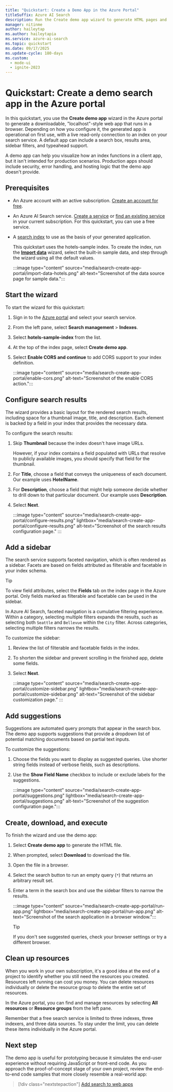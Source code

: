 ```yaml
---
title: "Quickstart: Create a Demo App in the Azure Portal"
titleSuffix: Azure AI Search
description: Run the Create demo app wizard to generate HTML pages and script for an operational web app. The page includes a search box, results area, sidebar, and typeahead support.
manager: nitinme
author: haileytap
ms.author: haileytapia
ms.service: azure-ai-search
ms.topic: quickstart
ms.date: 09/17/2025
ms.update-cycle: 180-days
ms.custom:
  - mode-ui
  - ignite-2023
---
```


# Quickstart: Create a demo search app in the Azure portal

In this quickstart, you use the **Create demo app** wizard in the Azure portal to generate a downloadable, "localhost"-style web app that runs in a browser. Depending on how you configure it, the generated app is operational on first use, with a live read-only connection to an index on your search service. A default app can include a search box, results area, sidebar filters, and typeahead support.

A demo app can help you visualize how an index functions in a client app, but it isn't intended for production scenarios. Production apps should include security, error handling, and hosting logic that the demo app doesn't provide.

## Prerequisites

+ An Azure account with an active subscription. [Create an account for free](https://azure.microsoft.com/free/).

+ An Azure AI Search service. [Create a service](search-create-service-portal.md) or [find an existing service](https://portal.azure.com/#blade/HubsExtension/BrowseResourceBlade/resourceType/Microsoft.Search%2FsearchServices) in your current subscription. For this quickstart, you can use a free service.

+ A [search index](search-what-is-an-index.md) to use as the basis of your generated application.

  This quickstart uses the hotels-sample index. To create the index, run the [**Import data**](search-import-data-portal.md) wizard, select the built-in sample data, and step through the wizard using all the default values.

  :::image type="content" source="media/search-create-app-portal/import-data-hotels.png" alt-text="Screenshot of the data source page for sample data.":::

## Start the wizard

To start the wizard for this quickstart:

1. Sign in to the [Azure portal](https://portal.azure.com/) and select your search service.

1. From the left pane, select **Search management** > **Indexes**.

1. Select **hotels-sample-index** from the list.

1. At the top of the index page, select **Create demo app**.

1. Select **Enable CORS and continue** to add CORS support to your index definition.

    :::image type="content" source="media/search-create-app-portal/enable-cors.png" alt-text="Screenshot of the enable CORS action.":::

## Configure search results

The wizard provides a basic layout for the rendered search results, including space for a thumbnail image, title, and description. Each element is backed by a field in your index that provides the necessary data.

To configure the search results:

1. Skip **Thumbnail** because the index doesn't have image URLs.

    However, if your index contains a field populated with URLs that resolve to publicly available images, you should specify that field for the thumbnail.

1. For **Title**, choose a field that conveys the uniqueness of each document. Our example uses **HotelName**.

1. For **Description**, choose a field that might help someone decide whether to drill down to that particular document. Our example uses **Description**.

1. Select **Next**.

   :::image type="content" source="media/search-create-app-portal/configure-results.png" lightbox="media/search-create-app-portal/configure-results.png" alt-text="Screenshot of the search results configuration page." :::

## Add a sidebar

The search service supports faceted navigation, which is often rendered as a sidebar. Facets are based on fields attributed as filterable and facetable in your index schema.

> [!TIP]
> To view field attributes, select the **Fields** tab on the index page in the Azure portal. Only fields marked as filterable and facetable can be used in the sidebar.

In Azure AI Search, faceted navigation is a cumulative filtering experience. Within a category, selecting multiple filters expands the results, such as selecting both `Seattle` and `Bellevue` within the `City` filter. Across categories, selecting multiple filters narrows the results.

To customize the sidebar:

1. Review the list of filterable and facetable fields in the index.

1. To shorten the sidebar and prevent scrolling in the finished app, delete some fields.

1. Select **Next**.

   :::image type="content" source="media/search-create-app-portal/customize-sidebar.png" lightbox="media/search-create-app-portal/customize-sidebar.png" alt-text="Screenshot of the sidebar customization page." :::

## Add suggestions

Suggestions are automated query prompts that appear in the search box. The demo app supports suggestions that provide a dropdown list of potential matching documents based on partial text inputs.

To customize the suggestions:

1. Choose the fields you want to display as suggested queries. Use shorter string fields instead of verbose fields, such as descriptions.

1. Use the **Show Field Name** checkbox to include or exclude labels for the suggestions.

    :::image type="content" source="media/search-create-app-portal/suggestions.png" lightbox="media/search-create-app-portal/suggestions.png" alt-text="Screenshot of the suggestion configuration page.":::

## Create, download, and execute

To finish the wizard and use the demo app:

1. Select **Create demo app** to generate the HTML file.

1. When prompted, select **Download** to download the file.

1. Open the file in a browser.

1. Select the search button to run an empty query (`*`) that returns an arbitrary result set.

1. Enter a term in the search box and use the sidebar filters to narrow the results.

    :::image type="content" source="media/search-create-app-portal/run-app.png" lightbox="media/search-create-app-portal/run-app.png" alt-text="Screenshot of the search application in a browser window.":::

    > [!TIP]
    > If you don't see suggested queries, check your browser settings or try a different browser.

## Clean up resources

When you work in your own subscription, it's a good idea at the end of a project to identify whether you still need the resources you created. Resources left running can cost you money. You can delete resources individually or delete the resource group to delete the entire set of resources.

In the Azure portal, you can find and manage resources by selecting **All resources** or **Resource groups** from the left pane.

Remember that a free search service is limited to three indexes, three indexers, and three data sources. To stay under the limit, you can delete these items individually in the Azure portal.

## Next step

The demo app is useful for prototyping because it simulates the end-user experience without requiring JavaScript or front-end code. As you approach the proof-of-concept stage of your own project, review the end-to-end code samples that more closely resemble a real-world app:

> [!div class="nextstepaction"]
> [Add search to web apps](tutorial-csharp-overview.md)
